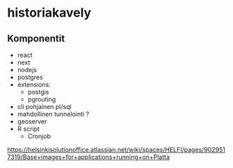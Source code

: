 # historiakavely

## Komponentit
* react
* next
* nodejs
* postgres
 * extensions:  
    * postgis
    * pgrouting  
 * cli pohjainen pl/sql  
  * mahdollinen tunnelointi ?   
* geoserver
* R script
  * Cronjob  
  
https://helsinkisolutionoffice.atlassian.net/wiki/spaces/HELFI/pages/9029517319/Base+images+for+applications+running+on+Platta
